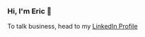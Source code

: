 ### Hi, I'm Eric 👋

To talk business, head to my [LinkedIn Profile](https://www.linkedin.com/in/ericslandry/)
